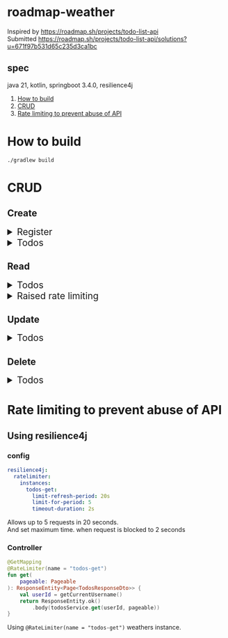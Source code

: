 # roadmap-weather
Inspired by https://roadmap.sh/projects/todo-list-api  
Submitted
https://roadmap.sh/projects/todo-list-api/solutions?u=671f97b531d65c235d3ca1bc

## spec
java 21, kotlin, springboot 3.4.0, resilience4j   

1. [How to build](#how-to-build)
2. [CRUD](#crud)
3. [Rate limiting to prevent abuse of API](#rate-limiting-to-prevent-abuse-of-api)


# How to build
```shell
./gradlew build
```

# CRUD

## Create
<details>
<summary style="font-size: 1.5em;">Register</summary>

### Request body
```shell
curl --location 'localhost:8080/register' \
--header 'Content-Type: application/json' \
--data-raw '{
  "name": "John Doe",
  "email": "john@doe.com",
  "password": "password"
}'
```

### Response body
```json
{
    "token": "eyJhbGciOiJSUzI1NiJ9.eyJzdWIiOiIwZjI0MGQ1Yy0xZDZkLTQ0ZjktYWRkMC0zYTZlODQ1OGRmMzIiLCJpc3MiOiJyb2FkbWFwLXRvZG8iLCJpYXQiOjE3MzMzMTc1OTEsImV4cCI6MTczMzQwMzk5MX0.J7mc8PL9dqcwAKQ4P8OJvjD2uDdEnabVrN_5gisrzPsXHAeR8bOBFasdUbbdc8gnkmDzejj9XeaNbQUEUDgFEBLL9qpsY5vjej74sP-Tj2MkDc7FGv1rzHvDeMC6xT0Ww0VIogrzy_e7jQA07UPzS7veZeshGurQhZkfGftrUlXVoAA6HwYvZ0hr4ViLJfI10HRJDs_XsZYXrOh-2TRuo2OXNI2AvaXYh4JQmDd0gm8cSgYvMNNG5wzOV9_XRLlBbZE-_JljQosyEgYFoZzne1WrNwsWjBrQPYlCyKTATvAaNTcfv0xEkjT-Y__YfwWpK8aC1dTFUR53J_7AJj_VBA"
}
```

</details>

<details>
<summary style="font-size: 1.5em;">Todos</summary>

### Request body
```shell
curl --location 'localhost:8080/todos' \
--header 'Authorization: Bearer eyJhbGciOiJSUzI1NiJ9.eyJzdWIiOiIwZjI0MGQ1Yy0xZDZkLTQ0ZjktYWRkMC0zYTZlODQ1OGRmMzIiLCJpc3MiOiJyb2FkbWFwLXRvZG8iLCJpYXQiOjE3MzMzMTc1OTEsImV4cCI6MTczMzQwMzk5MX0.J7mc8PL9dqcwAKQ4P8OJvjD2uDdEnabVrN_5gisrzPsXHAeR8bOBFasdUbbdc8gnkmDzejj9XeaNbQUEUDgFEBLL9qpsY5vjej74sP-Tj2MkDc7FGv1rzHvDeMC6xT0Ww0VIogrzy_e7jQA07UPzS7veZeshGurQhZkfGftrUlXVoAA6HwYvZ0hr4ViLJfI10HRJDs_XsZYXrOh-2TRuo2OXNI2AvaXYh4JQmDd0gm8cSgYvMNNG5wzOV9_XRLlBbZE-_JljQosyEgYFoZzne1WrNwsWjBrQPYlCyKTATvAaNTcfv0xEkjT-Y__YfwWpK8aC1dTFUR53J_7AJj_VBA' \
--header 'Content-Type: application/json' \
--data '{
  "title": "Buy groceries",
  "description": "Buy milk, eggs, and bread"
}'
```

### Response body
```json
{
    "id": 1,
    "title": "Buy groceries",
    "description": "Buy milk, eggs, and bread"
}
```
</details>

## Read
<details>
<summary style="font-size: 1.5em;">Todos</summary>

### Request body
```shell
curl --location 'localhost:8080/todos?page=0&size=10&sort=id%2Cdesc' \
--header 'Authorization: Bearer eyJhbGciOiJSUzI1NiJ9.eyJzdWIiOiIwZjI0MGQ1Yy0xZDZkLTQ0ZjktYWRkMC0zYTZlODQ1OGRmMzIiLCJpc3MiOiJyb2FkbWFwLXRvZG8iLCJpYXQiOjE3MzMzMTc1OTEsImV4cCI6MTczMzQwMzk5MX0.J7mc8PL9dqcwAKQ4P8OJvjD2uDdEnabVrN_5gisrzPsXHAeR8bOBFasdUbbdc8gnkmDzejj9XeaNbQUEUDgFEBLL9qpsY5vjej74sP-Tj2MkDc7FGv1rzHvDeMC6xT0Ww0VIogrzy_e7jQA07UPzS7veZeshGurQhZkfGftrUlXVoAA6HwYvZ0hr4ViLJfI10HRJDs_XsZYXrOh-2TRuo2OXNI2AvaXYh4JQmDd0gm8cSgYvMNNG5wzOV9_XRLlBbZE-_JljQosyEgYFoZzne1WrNwsWjBrQPYlCyKTATvAaNTcfv0xEkjT-Y__YfwWpK8aC1dTFUR53J_7AJj_VBA'
```

### Response body
```json
{
    "content": [
        {
            "id": 14,
            "title": "Buy groceries",
            "description": "Buy milk, eggs, and bread"
        },
        {
            "id": 13,
            "title": "Buy groceries",
            "description": "Buy milk, eggs, and bread"
        },
        {
            "id": 12,
            "title": "Buy groceries",
            "description": "Buy milk, eggs, and bread"
        },
        {
            "id": 11,
            "title": "Buy groceries",
            "description": "Buy milk, eggs, and bread"
        },
        {
            "id": 10,
            "title": "Buy groceries",
            "description": "Buy milk, eggs, and bread"
        },
        {
            "id": 9,
            "title": "Buy groceries",
            "description": "Buy milk, eggs, and bread"
        },
        {
            "id": 8,
            "title": "Buy groceries",
            "description": "Buy milk, eggs, and bread"
        },
        {
            "id": 7,
            "title": "Buy groceries",
            "description": "Buy milk, eggs, and bread"
        },
        {
            "id": 6,
            "title": "Buy groceries",
            "description": "Buy milk, eggs, and bread"
        },
        {
            "id": 5,
            "title": "Buy groceries",
            "description": "Buy milk, eggs, and bread"
        }
    ],
    "pageable": {
        "pageNumber": 0,
        "pageSize": 10,
        "sort": {
            "empty": false,
            "sorted": true,
            "unsorted": false
        },
        "offset": 0,
        "unpaged": false,
        "paged": true
    },
    "last": false,
    "totalPages": 2,
    "totalElements": 14,
    "size": 10,
    "number": 0,
    "sort": {
        "empty": false,
        "sorted": true,
        "unsorted": false
    },
    "first": true,
    "numberOfElements": 10,
    "empty": false
}
```
</details>

<details>
<summary style="font-size: 1.5em;">Raised rate limiting</summary>

### Error response body
```json
{
    "message": "RateLimiter 'todos-get' does not permit further calls"
}
```
</details>

## Update
<details>
<summary style="font-size: 1.5em;">Todos</summary>

### Request body
```shell
curl --location --request PUT 'localhost:8080/todos/5' \
--header 'Authorization: Bearer eyJhbGciOiJSUzI1NiJ9.eyJzdWIiOiIwZjI0MGQ1Yy0xZDZkLTQ0ZjktYWRkMC0zYTZlODQ1OGRmMzIiLCJpc3MiOiJyb2FkbWFwLXRvZG8iLCJpYXQiOjE3MzMzMTc1OTEsImV4cCI6MTczMzQwMzk5MX0.J7mc8PL9dqcwAKQ4P8OJvjD2uDdEnabVrN_5gisrzPsXHAeR8bOBFasdUbbdc8gnkmDzejj9XeaNbQUEUDgFEBLL9qpsY5vjej74sP-Tj2MkDc7FGv1rzHvDeMC6xT0Ww0VIogrzy_e7jQA07UPzS7veZeshGurQhZkfGftrUlXVoAA6HwYvZ0hr4ViLJfI10HRJDs_XsZYXrOh-2TRuo2OXNI2AvaXYh4JQmDd0gm8cSgYvMNNG5wzOV9_XRLlBbZE-_JljQosyEgYFoZzne1WrNwsWjBrQPYlCyKTATvAaNTcfv0xEkjT-Y__YfwWpK8aC1dTFUR53J_7AJj_VBA' \
--header 'Content-Type: application/json' \
--data '{
  "title": "Buy groceries",
  "description": "Buy milk, eggs, bread, and cheese"
}'
```

### Response body
```json
{
    "id": 5,
    "title": "Buy groceries",
    "description": "Buy milk, eggs, bread, and cheese"
}
```
</details>

## Delete
<details>
<summary style="font-size: 1.5em;">Todos</summary>

### Request body
```shell
curl --location --request DELETE 'localhost:8080/todos/2' \
--header 'Authorization: Bearer eyJhbGciOiJSUzI1NiJ9.eyJzdWIiOiIwZjI0MGQ1Yy0xZDZkLTQ0ZjktYWRkMC0zYTZlODQ1OGRmMzIiLCJpc3MiOiJyb2FkbWFwLXRvZG8iLCJpYXQiOjE3MzMzMTc1OTEsImV4cCI6MTczMzQwMzk5MX0.J7mc8PL9dqcwAKQ4P8OJvjD2uDdEnabVrN_5gisrzPsXHAeR8bOBFasdUbbdc8gnkmDzejj9XeaNbQUEUDgFEBLL9qpsY5vjej74sP-Tj2MkDc7FGv1rzHvDeMC6xT0Ww0VIogrzy_e7jQA07UPzS7veZeshGurQhZkfGftrUlXVoAA6HwYvZ0hr4ViLJfI10HRJDs_XsZYXrOh-2TRuo2OXNI2AvaXYh4JQmDd0gm8cSgYvMNNG5wzOV9_XRLlBbZE-_JljQosyEgYFoZzne1WrNwsWjBrQPYlCyKTATvAaNTcfv0xEkjT-Y__YfwWpK8aC1dTFUR53J_7AJj_VBA' \
--header 'Content-Type: application/json' \
--data '{
  "title": "Buy groceries",
  "description": "Buy milk, eggs, bread, and cheese"
}'
```

### Response body
_204 No Content_
</details>

# Rate limiting to prevent abuse of API
## Using resilience4j
### config
```yaml
resilience4j:
  ratelimiter:
    instances:
      todos-get:
        limit-refresh-period: 20s
        limit-for-period: 5
        timeout-duration: 2s
```
Allows up to 5 requests in 20 seconds.  
And set maximum time. when request is blocked to 2 seconds

### Controller
```kotlin
@GetMapping
@RateLimiter(name = "todos-get")
fun get(
    pageable: Pageable
): ResponseEntity<Page<TodosResponseDto>> {
    val userId = getCurrentUsername()
    return ResponseEntity.ok()
        .body(todosService.get(userId, pageable))
}
```
Using `@RateLimiter(name = "todos-get")` weathers instance.
